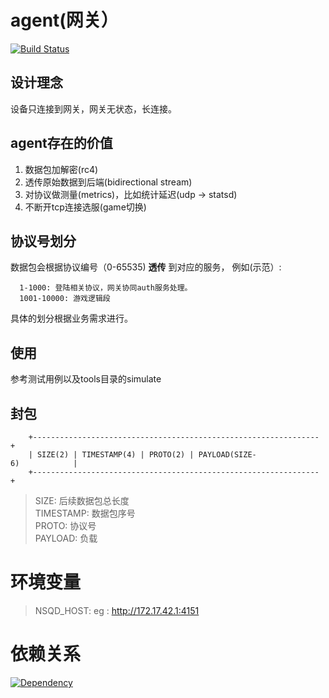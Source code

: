 # agent(网关）
[![Build Status](https://travis-ci.org/gonet2/agent.svg?branch=master)](https://travis-ci.org/gonet2/agent)

## 设计理念
设备只连接到网关，网关无状态，长连接。        

## agent存在的价值           
1. 数据包加解密(rc4)         
2. 透传原始数据到后端(bidirectional stream)
3. 对协议做测量(metrics)，比如统计延迟(udp -> statsd)
4. 不断开tcp连接选服(game切换)

## 协议号划分
数据包会根据协议编号（0-65535) **透传** 到对应的服务， 例如(示范）:      

      1-1000: 登陆相关协议，网关协同auth服务处理。
      1001-10000: 游戏逻辑段
      
具体的划分根据业务需求进行。

## 使用
参考测试用例以及tools目录的simulate

## 封包
 
        +----------------------------------------------------------------+     
        | SIZE(2) | TIMESTAMP(4) | PROTO(2) | PAYLOAD(SIZE-6)            |     
        +----------------------------------------------------------------+     
        
> SIZE: 后续数据包总长度         
> TIMESTAMP: 数据包序号           
> PROTO: 协议号           
> PAYLOAD: 负载           

# 环境变量
> NSQD_HOST: eg : http://172.17.42.1:4151

# 依赖关系
[![Dependency](http://gonet2.github.io/agent.svg)](http://gonet2.github.io/agent.svg)
